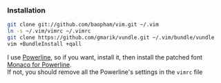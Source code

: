 ### Installation

```bash
git clone git://github.com/baopham/vim.git ~/.vim
ln -s ~/.vim/vimrc ~/.vimrc
git clone https://github.com/gmarik/vundle.git ~/.vim/bundle/vundle
vim +BundleInstall +qall
```
I use [Powerline](https://github.com/Lokaltog/powerline), so if you want, install it, then install the patched font [Monaco for Powerline](https://gist.github.com/baopham/1838072#file-monaco-powerline-otf).  
If not, you should remove all the Powerline's settings in the `vimrc` file

